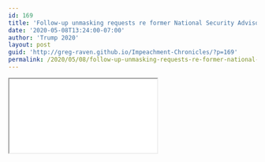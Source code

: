 ```yaml
---
id: 169
title: 'Follow-up unmasking requests re former National Security Advisor [Michael Flynn]'
date: '2020-05-08T13:24:00-07:00'
author: 'Trump 2020'
layout: post
guid: 'http://greg-raven.github.io/Impeachment-Chronicles/?p=169'
permalink: /2020/05/08/follow-up-unmasking-requests-re-former-national-security-advisor-michael-flynn/
---
```


<iframe class="pdf" src="/assets/2020-05-13-ODNI-to-CEG-RHJ-Unmasking.pdf"> </iframe>
